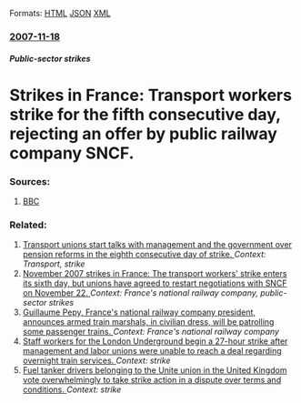 
Formats: [HTML](/news/2007/11/18/strikes-in-france-transport-workers-strike-for-the-fifth-consecutive-day-rejecting-an-offer-by-public-railway-company-sncf.html)  [JSON](/news/2007/11/18/strikes-in-france-transport-workers-strike-for-the-fifth-consecutive-day-rejecting-an-offer-by-public-railway-company-sncf.json)  [XML](/news/2007/11/18/strikes-in-france-transport-workers-strike-for-the-fifth-consecutive-day-rejecting-an-offer-by-public-railway-company-sncf.xml)  

### [2007-11-18](/news/2007/11/18/index.md)

##### Public-sector strikes
#  Strikes in France: Transport workers strike for the fifth consecutive day, rejecting an offer by public railway company SNCF. 




### Sources:

1. [BBC](http://news.bbc.co.uk/2/hi/europe/7100215.stm)

### Related:

1. [ Transport unions start talks with management and the government over pension reforms in the eighth consecutive day of strike. ](/news/2007/11/21/transport-unions-start-talks-with-management-and-the-government-over-pension-reforms-in-the-eighth-consecutive-day-of-strike.md) _Context: Transport, strike_
2. [ November 2007 strikes in France: The transport workers' strike enters its sixth day, but unions have agreed to restart negotiations with SNCF on November 22. ](/news/2007/11/19/november-2007-strikes-in-france-the-transport-workers-strike-enters-its-sixth-day-but-unions-have-agreed-to-restart-negotiations-with-sn.md) _Context: France's national railway company, public-sector strikes_
3. [Guillaume Pepy, France's national railway company president, announces armed train marshals, in civilian dress, will be patrolling some passenger trains. ](/news/2016/04/3/guillaume-pepy-france-s-national-railway-company-president-announces-armed-train-marshals-in-civilian-dress-will-be-patrolling-some-pass.md) _Context: France's national railway company_
4. [Staff workers for the London Underground begin a 27-hour strike after management and labor unions were unable to reach a deal regarding overnight train services. ](/news/2015/07/8/staff-workers-for-the-london-underground-begin-a-27-hour-strike-after-management-and-labor-unions-were-unable-to-reach-a-deal-regarding-over.md) _Context: strike_
5. [Fuel tanker drivers belonging to the Unite union in the United Kingdom vote overwhelmingly to take strike action in a dispute over terms and conditions. ](/news/2012/03/26/fuel-tanker-drivers-belonging-to-the-unite-union-in-the-united-kingdom-vote-overwhelmingly-to-take-strike-action-in-a-dispute-over-terms-and.md) _Context: strike_
